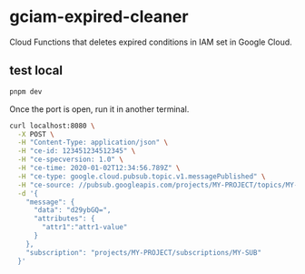 # gciam-expired-cleaner
Cloud Functions that deletes expired conditions in IAM set in Google Cloud.

## test local

```sh
pnpm dev
```

Once the port is open, run it in another terminal.

```sh
curl localhost:8080 \
  -X POST \
  -H "Content-Type: application/json" \
  -H "ce-id: 123451234512345" \
  -H "ce-specversion: 1.0" \
  -H "ce-time: 2020-01-02T12:34:56.789Z" \
  -H "ce-type: google.cloud.pubsub.topic.v1.messagePublished" \
  -H "ce-source: //pubsub.googleapis.com/projects/MY-PROJECT/topics/MY-TOPIC" \
  -d '{
    "message": {
      "data": "d29ybGQ=",
      "attributes": {
        "attr1":"attr1-value"
      }
    },
    "subscription": "projects/MY-PROJECT/subscriptions/MY-SUB"
  }'
```
